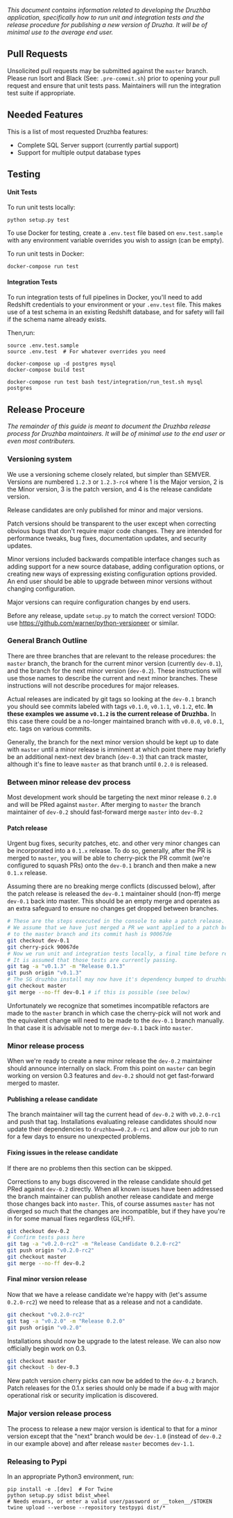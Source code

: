 _This document contains information related to developing the Druzhba application,
specifically how to run unit and integration tests and the release procedure for
publishing a new version of Druzha. It will be of minimal use to the average
end user._

## Pull Requests
Unsolicited pull requests may be submitted against the `master` branch.
Please run Isort and Black (See: `.pre-commit.sh`) prior to opening your
pull request and ensure that unit tests pass. Maintainers will run the
integration test suite if appropriate.

## Needed Features

This is a list of most requested Druzhba features:
- Complete SQL Server support (currently partial support)
- Support for multiple output database types

## Testing

#### Unit Tests

To run unit tests locally:

```
python setup.py test
```

To use Docker for testing, create a `.env.test` file based on `env.test.sample` with
any environment variable overrides you wish to assign (can be empty).

To run unit tests in Docker:
```
docker-compose run test
```

#### Integration Tests

To run integration tests of full pipelines in Docker, you'll need
to add Redshift credentials to your environment or your `.env.test` file. This makes use
of a test schema in an existing Redshift database, and for safety will
fail if the schema name already exists.

Then,run:
```
source .env.test.sample
source .env.test  # For whatever overrides you need

docker-compose up -d postgres mysql
docker-compose build test

docker-compose run test bash test/integration/run_test.sh mysql postgres
```


## Release Proceure

_The remainder of this guide is meant to document the Druzhba release process 
for Druzhba maintainers. It will be of minimal use to the end user or even 
most contributers._

### Versioning system

We use a versioning scheme closely related, but simpler than SEMVER. Versions
are numbered `1.2.3` or `1.2.3-rc4` where 1 is the Major version, 2 is the
Minor version, 3 is the patch version, and 4 is the release candidate version.

Release candidates are only published for minor and major versions.

Patch versions should be transparent to the user except when correcting obvious
bugs that don't require major code changes. They are intended for performance
tweaks, bug fixes, documentation updates, and security updates.

Minor versions included backwards compatible interface changes such as
adding support for a new source database, adding configuration options, or
creating new ways of expressing existing configuration options provided. An
end user should be able to upgrade between minor versions without changing
configuration.

Major versions can require configuration changes by end users.

Before any release, update `setup.py` to match the correct version!
TODO: use https://github.com/warner/python-versioneer or similar.

### General Branch Outline

There are three branches that are relevant to the release procedures: the
`master` branch, the branch for the current minor version (currently `dev-0.1`),
and the branch for the next minor version (`dev-0.2`). These instructions will
use those names to describe the current and next minor branches. These
instructions will not describe procedures for major releases.

Actual releases are indicated by git tags so looking at the `dev-0.1` branch
you should see commits labeled with tags `v0.1.0`, `v0.1.1`, `v0.1.2`, etc.
**In these examples we assume `v0.1.2` is the current release of Druzhba.** In
this case there could be a no-longer maintained branch with `v0.0.0`, `v0.0.1`,
etc. tags on various commits.

Generally, the branch for the next minor version should be kept up to date with
`master` until a minor release is imminent at which point there may briefly be
an additional next-next dev branch (`dev-0.3`) that can track master, although
it's fine to leave `master` as that branch until `0.2.0` is released.

### Between minor release dev process

Most development work should be targeting the next minor release `0.2.0` and
will be PRed against `master`. After merging to `master` the branch maintainer
of `dev-0.2` should fast-forward merge `master` into `dev-0.2`

#### Patch release

Urgent bug fixes, security patches, etc. and other very minor changes can be
incorporated into a `0.1.x` release. To do so, generally, after the PR is merged
to `master`, you will be able to cherry-pick the PR commit (we're configured to
squash PRs) onto the `dev-0.1` branch and then make a new `0.1.x` release.

Assuming there are no breaking merge conflicts (discussed below), after the
patch release is released the `dev-0.1` maintainer should (non-ff) merge
`dev-0.1` back into master. This should be an empty merge and operates as an
extra safeguard to ensure no changes get dropped between branches.

```sh
# These are the steps executed in the console to make a patch release.
# We assume that we have just merged a PR we want applied to a patch branch
# to the master branch and its commit hash is 90067de
git checkout dev-0.1
git cherry-pick 90067de
# Now we run unit and integration tests locally, a final time before releasing.
# It is assumed that those tests are currently passing.
git tag -a "v0.1.3" -m "Release 0.1.3"
git push origin "v0.1.3"
# The SG druzhba install may now have it's dependency bumped to druzhba==0.1.3
git checkout master
git merge --no-ff dev-0.1 # if this is possible (see below)
```

Unfortunately we recognize that sometimes incompatible refactors are made to
the `master` branch in which case the cherry-pick will not work and the
equivalent change will need to be made to the `dev-0.1` branch manually. In that
case it is advisable not to merge `dev-0.1` back into `master`.

### Minor release process

When we're ready to create a new minor release the `dev-0.2` maintainer should
announce internally on slack. From this point on `master` can begin working on
version 0.3 features and `dev-0.2` should not get fast-forward merged to master.

#### Publishing a release candidate

The branch maintainer will tag the current head of `dev-0.2` with `v0.2.0-rc1`
and push that tag. Installations evaluating release candidates should now
update their dependencies to `druzhba==0.2.0-rc1` and allow our job to run for a
few days to ensure no unexpected problems.

#### Fixing issues in the release candidate
If there are no problems then this section can be skipped.

Corrections to any bugs discovered in the release candidate should get PRed
against `dev-0.2` directly. When all known issues have been addressed the
branch maintainer can publish another release candidate and merge those changes
back into `master`. This, of course assumes `master` has not diverged so much
that the changes are incompatible, but if they have you're in for some manual
fixes regardless (GL;HF).

```sh
git checkout dev-0.2
# Confirm tests pass here
git tag -a "v0.2.0-rc2" -m "Release Candidate 0.2.0-rc2"
git push origin "v0.2.0-rc2"
git checkout master
git merge --no-ff dev-0.2
```

#### Final minor version release

Now that we have a release candidate we're happy with (let's assume `0.2.0-rc2`)
we need to release that as a release and not a candidate.

```sh
git checkout "v0.2.0-rc2"
git tag -a "v0.2.0" -m "Release 0.2.0"
git push origin "v0.2.0"
```

Installations should now be upgrade to the latest release. We can
also now officially begin work on 0.3.

```sh
git checkout master
git checkout -b dev-0.3
```

New patch version cherry picks can now be added to the `dev-0.2` branch.
Patch releases for the 0.1.x series should only be made if a bug with major
operational risk or security implication is discovered.

### Major version release process

The process to release a new major version is identical to that for a minor
version except that the "next" branch would be `dev-1.0` (instead of `dev-0.2`
in our example above) and after release `master` becomes `dev-1.1`.


### Releasing to Pypi


In an appropriate Python3 environment, run:

```
pip install -e .[dev]  # For Twine
python setup.py sdist bdist_wheel
# Needs envars, or enter a valid user/password or __token__/$TOKEN
twine upload --verbose --repository testpypi dist/*
```
